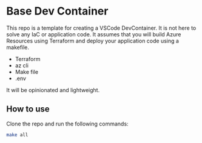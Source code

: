 # Base Dev Container

This repo is a template for creating a VSCode DevContainer. It is not here to solve any IaC or application code. It assumes that you will build Azure Resources using Terraform and deploy your application code using a makefile.

- Terraform
- az cli
- Make file
- .env

It will be opinionated and lightweight.

## How to use
Clone the repo and run the following commands:

```bash
make all
```
